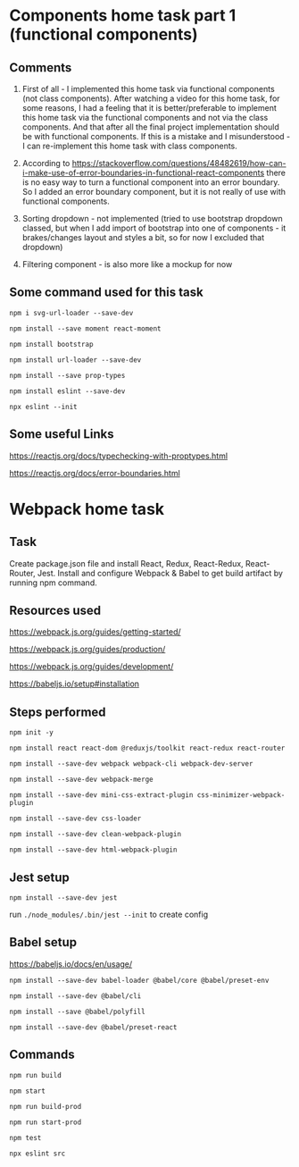 # Components home task part 1 (functional components)

## Comments

1. First of all - I implemented this home task via functional components (not
   class components). After watching a video for this home task, for some
   reasons, I had a feeling that it is better/preferable to implement this home
   task via the functional components and not via the class components. And that
   after all the final project implementation should be with functional
   components. If this is a mistake and I misunderstood - I can re-implement
   this home task with class components.

2. According to
   https://stackoverflow.com/questions/48482619/how-can-i-make-use-of-error-boundaries-in-functional-react-components
   there is no easy way to turn a functional component into an error boundary.
   So I added an error boundary component, but it is not really of use with
   functional components.

3. Sorting dropdown - not implemented (tried to use bootstrap dropdown classed,
   but when I add import of bootstrap into one of components - it brakes/changes
   layout and styles a bit, so for now I excluded that dropdown)

4. Filtering component - is also more like a mockup for now

## Some command used for this task

`npm i svg-url-loader --save-dev`

`npm install --save moment react-moment`

`npm install bootstrap`

`npm install url-loader --save-dev`

`npm install --save prop-types`

`npm install eslint --save-dev`

`npx eslint --init`

## Some useful Links

https://reactjs.org/docs/typechecking-with-proptypes.html

https://reactjs.org/docs/error-boundaries.html

# Webpack home task

## Task

Create package.json file and install React, Redux, React-Redux, React-Router,
Jest. Install and configure Webpack & Babel to get build artifact by running npm
command.

## Resources used

https://webpack.js.org/guides/getting-started/

https://webpack.js.org/guides/production/

https://webpack.js.org/guides/development/

https://babeljs.io/setup#installation

## Steps performed

`npm init -y`

`npm install react react-dom @reduxjs/toolkit react-redux react-router`

`npm install --save-dev webpack webpack-cli webpack-dev-server`

`npm install --save-dev webpack-merge`

`npm install --save-dev mini-css-extract-plugin css-minimizer-webpack-plugin`

`npm install --save-dev css-loader`

`npm install --save-dev clean-webpack-plugin`

`npm install --save-dev html-webpack-plugin`

## Jest setup

`npm install --save-dev jest`

run `./node_modules/.bin/jest --init` to create config

## Babel setup

https://babeljs.io/docs/en/usage/

`npm install --save-dev babel-loader @babel/core @babel/preset-env`

`npm install --save-dev @babel/cli`

`npm install --save @babel/polyfill`

`npm install --save-dev @babel/preset-react`

## Commands

`npm run build`

`npm start`

`npm run build-prod`

`npm run start-prod`

`npm test`

`npx eslint src`
